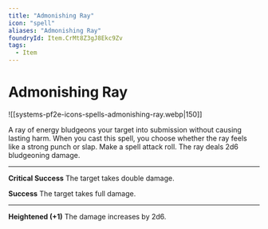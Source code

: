 ```yaml
---
title: "Admonishing Ray"
icon: "spell"
aliases: "Admonishing Ray"
foundryId: Item.CrMt8Z3gJ8Ekc9Zv
tags:
  - Item
---
```


# Admonishing Ray
![[systems-pf2e-icons-spells-admonishing-ray.webp|150]]

A ray of energy bludgeons your target into submission without causing lasting harm. When you cast this spell, you choose whether the ray feels like a strong punch or slap. Make a spell attack roll. The ray deals 2d6 bludgeoning damage.

* * *

**Critical Success** The target takes double damage.

**Success** The target takes full damage.

* * *

**Heightened (+1)** The damage increases by 2d6.
